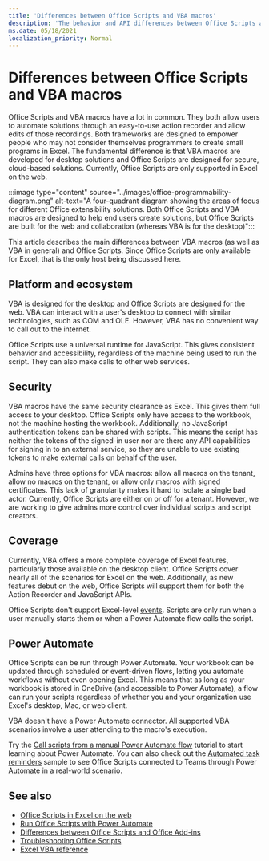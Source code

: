 ```yaml
---
title: 'Differences between Office Scripts and VBA macros'
description: 'The behavior and API differences between Office Scripts and Excel VBA macros.'
ms.date: 05/18/2021
localization_priority: Normal
---
```


# Differences between Office Scripts and VBA macros

Office Scripts and VBA macros have a lot in common. They both allow users to automate solutions through an easy-to-use action recorder and allow edits of those recordings. Both frameworks are designed to empower people who may not consider themselves programmers to create small programs in Excel.
The fundamental difference is that VBA macros are developed for desktop solutions and Office Scripts are designed for secure, cloud-based solutions. Currently, Office Scripts are only supported in Excel on the web.

:::image type="content" source="../images/office-programmability-diagram.png" alt-text="A four-quadrant diagram showing the areas of focus for different Office extensibility solutions. Both Office Scripts and VBA macros are designed to help end users create solutions, but Office Scripts are built for the web and collaboration (whereas VBA is for the desktop)":::

This article describes the main differences between VBA macros (as well as VBA in general) and Office Scripts. Since Office Scripts are only available for Excel, that is the only host being discussed here.

## Platform and ecosystem

VBA is designed for the desktop and Office Scripts are designed for the web. VBA can interact with a user's desktop to connect with similar technologies, such as COM and OLE. However, VBA has no convenient way to call out to the internet.

Office Scripts use a universal runtime for JavaScript. This gives consistent behavior and accessibility, regardless of the machine being used to run the script. They can also make calls to other web services.

## Security

VBA macros have the same security clearance as Excel. This gives them full access to your desktop. Office Scripts only have access to the workbook, not the machine hosting the workbook. Additionally, no JavaScript authentication tokens can be shared with scripts. This means the script has neither the tokens of the signed-in user nor are there any API capabilities for signing in to an external service, so they are unable to use existing tokens to make external calls on behalf of the user.

Admins have three options for VBA macros: allow all macros on the tenant, allow no macros on the tenant, or allow only macros with signed certificates. This lack of granularity makes it hard to isolate a single bad actor. Currently, Office Scripts are either on or off for a tenant. However, we are working to give admins more control over individual scripts and script creators.

## Coverage

Currently, VBA offers a more complete coverage of Excel features, particularly those available on the desktop client. Office Scripts cover nearly all of the scenarios for Excel on the web. Additionally, as new features debut on the web, Office Scripts will support them for both the Action Recorder and JavaScript APIs.

Office Scripts don't support Excel-level [events](/office/vba/excel/concepts/events-worksheetfunctions-shapes/using-events-with-excel-objects). Scripts are only run when a user manually starts them or when a Power Automate flow calls the script.

## Power Automate

Office Scripts can be run through Power Automate. Your workbook can be updated through scheduled or event-driven flows, letting you automate workflows without even opening Excel. This means that as long as your workbook is stored in OneDrive (and accessible to Power Automate), a flow can run your scripts regardless of whether you and your organization use Excel's desktop, Mac, or web client.

VBA doesn't have a Power Automate connector. All supported VBA scenarios involve a user attending to the macro's execution.

Try the [Call scripts from a manual Power Automate flow](../tutorials/excel-power-automate-manual.md) tutorial to start learning about Power Automate. You can also check out the [Automated task reminders](./scenarios/task-reminders.md) sample to see Office Scripts connected to Teams through Power Automate in a real-world scenario.

## See also

- [Office Scripts in Excel on the web](../overview/excel.md)
- [Run Office Scripts with Power Automate](../develop/power-automate-integration.md)
- [Differences between Office Scripts and Office Add-ins](add-ins-differences.md)
- [Troubleshooting Office Scripts](../testing/troubleshooting.md)
- [Excel VBA reference](/office/vba/api/overview/excel)

